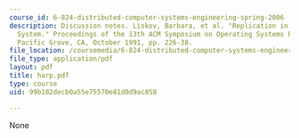 ```yaml
---
course_id: 6-824-distributed-computer-systems-engineering-spring-2006
description: Discussion notes. Liskov, Barbara, et al. "Replication in the Harp File
  System." Proceedings of the 13th ACM Symposium on Operating Systems Principles,
  Pacific Grove, CA, October 1991, pp. 226-38.
file_location: /coursemedia/6-824-distributed-computer-systems-engineering-spring-2006/99b182decb0a55e75570e81d0d9ac858_harp.pdf
file_type: application/pdf
layout: pdf
title: harp.pdf
type: course
uid: 99b182decb0a55e75570e81d0d9ac858

---
```

None
